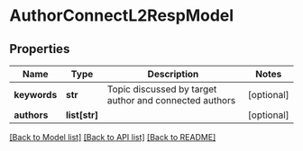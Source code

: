 # AuthorConnectL2RespModel

## Properties
Name | Type | Description | Notes
------------ | ------------- | ------------- | -------------
**keywords** | **str** | Topic discussed by target author and connected authors | [optional] 
**authors** | **list[str]** |  | [optional] 

[[Back to Model list]](../README.md#documentation-for-models) [[Back to API list]](../README.md#documentation-for-api-endpoints) [[Back to README]](../README.md)


